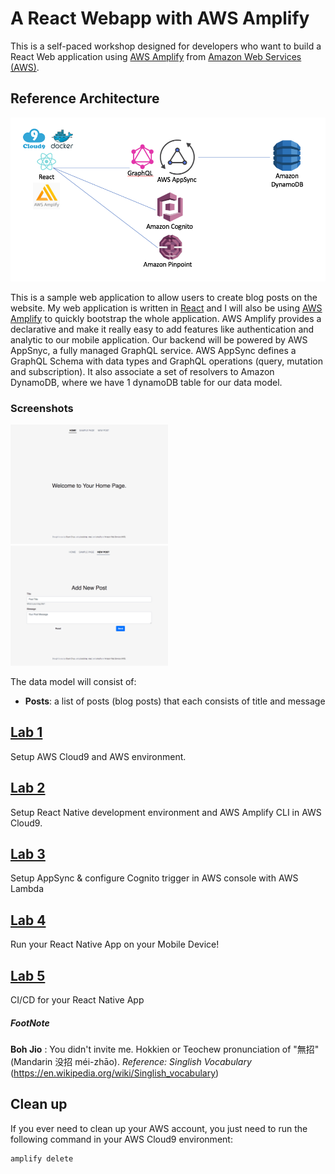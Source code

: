 # A React Webapp with AWS Amplify

This is a self-paced workshop designed for developers who want to build a React Web application using [AWS Amplify](https://aws-amplify.github.io/) from [Amazon Web Services (AWS)](https://aws.amazon.com/).

## Reference Architecture

![Reference Architecture](img/reference-architecture.png)

This is a sample web application to allow users to create blog posts on the website. My web application is written in [React](https://reactjs.org/) and I will also be using [AWS Amplify](https://aws-amplify.github.io/amplify-js/index.html) to quickly bootstrap the whole application. AWS Amplify provides a declarative and make it really easy to add features like authentication and analytic to our mobile application. Our backend will be powered by AWS AppSnyc, a fully managed GraphQL service. AWS AppSync defines a GraphQL Schema with data types and GraphQL operations (query, mutation and subscription). It also associate a set of resolvers to Amazon DynamoDB, where we have 1 dynamoDB table for our data model.

### Screenshots

<p float="left">
  <img src="img/webapp-1.png" width="50%" />
  <img src="img/webapp-2.png" width="50%" />
</p>


The data model will consist of:
* **Posts**: a list of posts (blog posts) that each consists of title and message

## [Lab 1](setup/)
Setup AWS Cloud9 and AWS environment.

## [Lab 2](amplifycli/)
Setup React Native development environment and AWS Amplify CLI in AWS Cloud9.

## [Lab 3](appsync/)
Setup AppSync & configure Cognito trigger in AWS console with AWS Lambda

## [Lab 4](app/)
Run your React Native App on your Mobile Device!

## [Lab 5](cicd/) 
CI/CD for your React Native App


#####  FootNote
**Boh Jio** : You didn't invite me. Hokkien or Teochew pronunciation of "無招" (Mandarin 没招 méi-zhāo). *Reference: Singlish Vocabulary* (https://en.wikipedia.org/wiki/Singlish_vocabulary)

## Clean up

If you ever need to clean up your AWS account, you just need to run the following command in your AWS Cloud9 environment:

```
amplify delete
```
